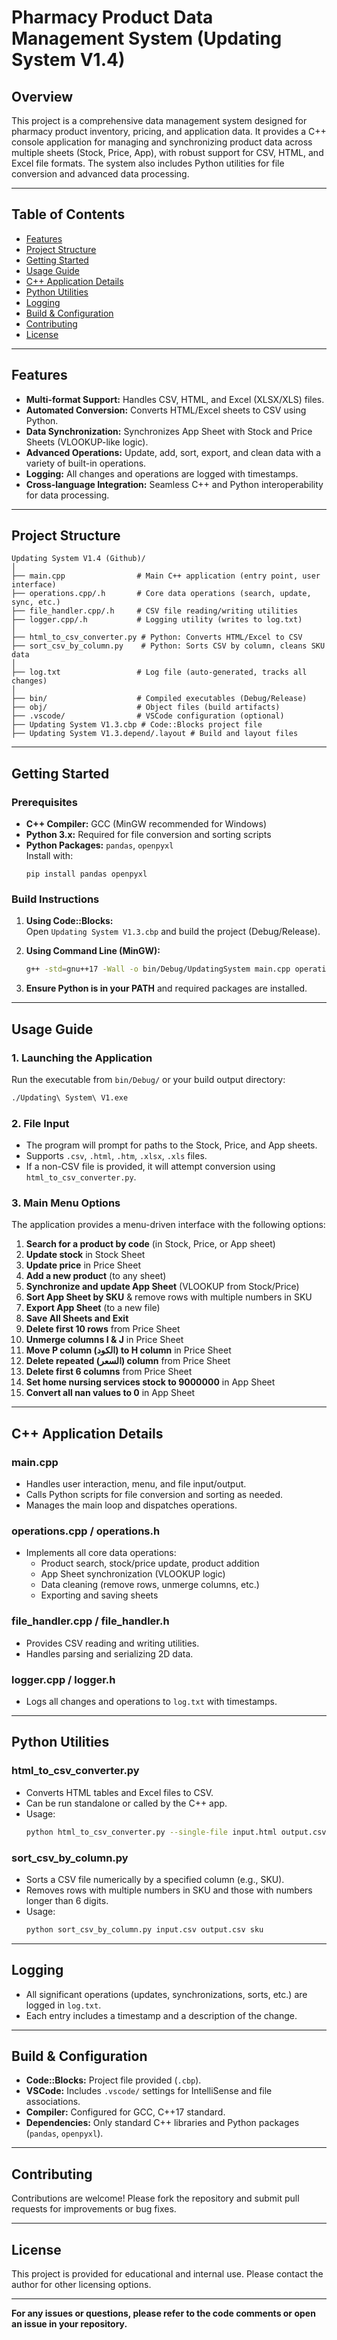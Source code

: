 # Pharmacy Product Data Management System (Updating System V1.4)

## Overview

This project is a comprehensive data management system designed for pharmacy product inventory, pricing, and application data. It provides a C++ console application for managing and synchronizing product data across multiple sheets (Stock, Price, App), with robust support for CSV, HTML, and Excel file formats. The system also includes Python utilities for file conversion and advanced data processing.

---

## Table of Contents

- [Features](#features)
- [Project Structure](#project-structure)
- [Getting Started](#getting-started)
- [Usage Guide](#usage-guide)
- [C++ Application Details](#c-application-details)
- [Python Utilities](#python-utilities)
- [Logging](#logging)
- [Build & Configuration](#build--configuration)
- [Contributing](#contributing)
- [License](#license)

---

## Features

- **Multi-format Support:** Handles CSV, HTML, and Excel (XLSX/XLS) files.
- **Automated Conversion:** Converts HTML/Excel sheets to CSV using Python.
- **Data Synchronization:** Synchronizes App Sheet with Stock and Price Sheets (VLOOKUP-like logic).
- **Advanced Operations:** Update, add, sort, export, and clean data with a variety of built-in operations.
- **Logging:** All changes and operations are logged with timestamps.
- **Cross-language Integration:** Seamless C++ and Python interoperability for data processing.

---

## Project Structure

```
Updating System V1.4 (Github)/
│
├── main.cpp                # Main C++ application (entry point, user interface)
├── operations.cpp/.h       # Core data operations (search, update, sync, etc.)
├── file_handler.cpp/.h     # CSV file reading/writing utilities
├── logger.cpp/.h           # Logging utility (writes to log.txt)
│
├── html_to_csv_converter.py # Python: Converts HTML/Excel to CSV
├── sort_csv_by_column.py    # Python: Sorts CSV by column, cleans SKU data
│
├── log.txt                 # Log file (auto-generated, tracks all changes)
│
├── bin/                    # Compiled executables (Debug/Release)
├── obj/                    # Object files (build artifacts)
├── .vscode/                # VSCode configuration (optional)
├── Updating System V1.3.cbp # Code::Blocks project file
├── Updating System V1.3.depend/.layout # Build and layout files
```

---

## Getting Started

### Prerequisites

- **C++ Compiler:** GCC (MinGW recommended for Windows)
- **Python 3.x:** Required for file conversion and sorting scripts
- **Python Packages:** `pandas`, `openpyxl`  
  Install with:
  ```
  pip install pandas openpyxl
  ```

### Build Instructions

1. **Using Code::Blocks:**  
   Open `Updating System V1.3.cbp` and build the project (Debug/Release).

2. **Using Command Line (MinGW):**
   ```sh
   g++ -std=gnu++17 -Wall -o bin/Debug/UpdatingSystem main.cpp operations.cpp file_handler.cpp logger.cpp
   ```

3. **Ensure Python is in your PATH** and required packages are installed.

---

## Usage Guide

### 1. **Launching the Application**

Run the executable from `bin/Debug/` or your build output directory:
```sh
./Updating\ System\ V1.exe
```

### 2. **File Input**

- The program will prompt for paths to the Stock, Price, and App sheets.
- Supports `.csv`, `.html`, `.htm`, `.xlsx`, `.xls` files.
- If a non-CSV file is provided, it will attempt conversion using `html_to_csv_converter.py`.

### 3. **Main Menu Options**

The application provides a menu-driven interface with the following options:

1. **Search for a product by code** (in Stock, Price, or App sheet)
2. **Update stock** in Stock Sheet
3. **Update price** in Price Sheet
4. **Add a new product** (to any sheet)
5. **Synchronize and update App Sheet** (VLOOKUP from Stock/Price)
6. **Sort App Sheet by SKU** & remove rows with multiple numbers in SKU
7. **Export App Sheet** (to a new file)
8. **Save All Sheets and Exit**
9. **Delete first 10 rows** from Price Sheet
10. **Unmerge columns I & J** in Price Sheet
11. **Move P column (الكود) to H column** in Price Sheet
12. **Delete repeated (السعر) column** from Price Sheet
13. **Delete first 6 columns** from Price Sheet
14. **Set home nursing services stock to 9000000** in App Sheet
15. **Convert all nan values to 0** in App Sheet

---

## C++ Application Details

### **main.cpp**
- Handles user interaction, menu, and file input/output.
- Calls Python scripts for file conversion and sorting as needed.
- Manages the main loop and dispatches operations.

### **operations.cpp / operations.h**
- Implements all core data operations:
  - Product search, stock/price update, product addition
  - App Sheet synchronization (VLOOKUP logic)
  - Data cleaning (remove rows, unmerge columns, etc.)
  - Exporting and saving sheets

### **file_handler.cpp / file_handler.h**
- Provides CSV reading and writing utilities.
- Handles parsing and serializing 2D data.

### **logger.cpp / logger.h**
- Logs all changes and operations to `log.txt` with timestamps.

---

## Python Utilities

### **html_to_csv_converter.py**
- Converts HTML tables and Excel files to CSV.
- Can be run standalone or called by the C++ app.
- Usage:
  ```sh
  python html_to_csv_converter.py --single-file input.html output.csv
  ```

### **sort_csv_by_column.py**
- Sorts a CSV file numerically by a specified column (e.g., SKU).
- Removes rows with multiple numbers in SKU and those with numbers longer than 6 digits.
- Usage:
  ```sh
  python sort_csv_by_column.py input.csv output.csv sku
  ```

---

## Logging

- All significant operations (updates, synchronizations, sorts, etc.) are logged in `log.txt`.
- Each entry includes a timestamp and a description of the change.

---

## Build & Configuration

- **Code::Blocks:** Project file provided (`.cbp`).
- **VSCode:** Includes `.vscode/` settings for IntelliSense and file associations.
- **Compiler:** Configured for GCC, C++17 standard.
- **Dependencies:** Only standard C++ libraries and Python packages (`pandas`, `openpyxl`).

---

## Contributing

Contributions are welcome! Please fork the repository and submit pull requests for improvements or bug fixes.

---

## License

This project is provided for educational and internal use. Please contact the author for other licensing options.

---

**For any issues or questions, please refer to the code comments or open an issue in your repository.** 